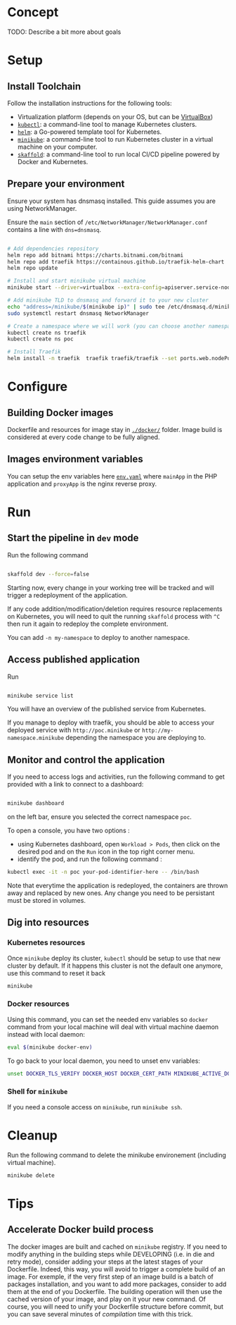 # Concept

TODO: Describe a bit more about goals


# Setup

## Install Toolchain

Follow the installation instructions for the following tools:
* Virtualization platform (depends on your OS, but can be [VirtualBox](https://www.virtualbox.org/))
* [`kubectl`](https://kubernetes.io/docs/tasks/tools/install-kubectl/): a command-line tool to manage Kubernetes clusters.
* [`helm`](https://helm.sh/docs/intro/install/): a Go-powered template tool for Kubernetes.
* [`minikube`](https://kubernetes.io/docs/tasks/tools/install-minikube/): a command-line tool to run Kubernetes cluster in a virtual machine on your computer.
* [`skaffold`](https://skaffold.dev/docs/install/): a command-line tool to run local CI/CD pipeline powered by Docker and Kubernetes.

## Prepare your environment

Ensure your system has dnsmasq installed. This guide assumes you are using NetworkManager. 

Ensure the `main` section of `/etc/NetworkManager/NetworkManager.conf` contains a line with `dns=dnsmasq`.


```bash

# Add dependencies repository
helm repo add bitnami https://charts.bitnami.com/bitnami 
helm repo add traefik https://containous.github.io/traefik-helm-chart
helm repo update

# Install and start minikube virtual machine
minikube start --driver=virtualbox --extra-config=apiserver.service-node-port-range=80-32000

# Add minikube TLD to dnsmasq and forward it to your new cluster
echo "address=/minikube/$(minikube ip)" | sudo tee /etc/dnsmasq.d/minikube.local.conf
sudo systemctl restart dnsmasq NetworkManager

# Create a namespace where we will work (you can choose another namespace than 'poc', but keep 'traefik' for ingress)
kubectl create ns traefik
kubectl create ns poc

# Install Traefik
helm install -n traefik  traefik traefik/traefik --set ports.web.nodePort=80,ports.websecure.nodePort=443

```

# Configure

## Building Docker images

Dockerfile and resources for image stay in [`./docker/`](./docker/) folder. Image build is considered at every code change to be fully aligned.

## Images environment variables

You can setup the env variables here [`env.yaml`](./env.yaml) where `mainApp` in the PHP application and `proxyApp` is the nginx reverse proxy.

# Run

## Start the pipeline in `dev` mode

Run the following command

```bash

skaffold dev --force=false

```


Starting now, every change in your working tree will be tracked and will trigger a redeployment of the application.

If any code addition/modification/deletion requires resource replacements on Kubernetes, you will need to quit the running `skaffold` process with `^C` then run it again to redeploy the complete environment.

You can add `-n my-namespace` to deploy to another namespace.

## Access published application

Run 

```bash

minikube service list

```

You will have an overview of the published service from Kubernetes.

If you manage to deploy with traefik, you should be able to access your deployed service with `http://poc.minikube` or `http://my-namespace.minikube` depending the namespace you are deploying to.

## Monitor and control the application

If you need to access logs and activities, run the following command to get provided with a link to connect to a dashboard:

```bash

minikube dashboard

```
on the left bar, ensure you selected the correct namespace `poc`. 

To open a console, you have two options :
* using Kubernetes dashboard, open `Workload > Pods`, then click on the desired pod and on the `Run` icon in the top right corner menu.
* identify the pod, and run the following command :
```bash
kubectl exec -it -n poc your-pod-identifier-here -- /bin/bash
```

Note that everytime the application is redeployed, the containers are thrown away and replaced by new ones. Any change you need to be persistant must be stored in volumes.

## Dig into resources

### Kubernetes resources

Once `minikube` deploy its cluster, `kubectl` should be setup to use that new cluster by default. If it happens this cluster is not the default one anymore, use this command to reset it back
 ```bash
minikube 
 ```

### Docker resources 

Using this command, you can set the needed env variables so `docker` command from your local machine will deal with virtual machine daemon instead with local daemon:
```bash
eval $(minikube docker-env)
```

To go back to your local daemon, you need to unset env variables:
```bash
unset DOCKER_TLS_VERIFY DOCKER_HOST DOCKER_CERT_PATH MINIKUBE_ACTIVE_DOCKERD
```

### Shell for `minikube`

If you need a console access on `minikube`, run `minikube ssh`.

# Cleanup 

Run the following command to delete the minikube environement (including virtual machine).

```bash
minikube delete
```

# Tips

## Accelerate Docker build process
The docker images are built and cached on `minikube` registry. If you need to modify anything in the building steps while DEVELOPING (i.e. in die and retry mode), consider adding your steps at the latest stages of your Dockerfile. Indeed, this way, you will avoid to trigger a complete build of an image. 
For exemple, if the very first step of an image build is a batch of packages installation, and you want to add more packages, consider to add them at the end of you Dockerfile. The building operation will then use the cached version of your image, and play on it your new command. 
Of course, you will need to unify your Dockerfile structure before commit, but you can save several minutes of *compilation* time with this trick. 
